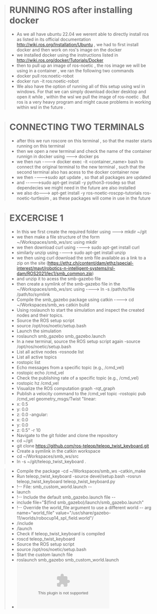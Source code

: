 ># RUNNING ROS after installing docker 
>
> - As we all have ubuntu 22.04 we werent able to directly install ros as listed in its official documentation http://wiki.ros.org/Installation/Ubuntu  , we had to first install docker and then work on ros's image on the docker 
> - we installed docker using the instructions listed in http://wiki.ros.org/docker/Tutorials/Docker
> - then to pull up an image of ros-noetic , the ros image we will be using in a container , we ran the following two commands 
> - docker pull ros:noetic-robot
> - docker run -it ros:noetic-robot
> - We also have the option of running all of this setup using wsl in windows. For that we can simply download docker desktop and open it while , within the wsl we pull the image of ros-noetic . But ros is a very heavy program and might cause problems in working within wsl in the future . 

># CONNECTING TWO TERMINALS 
> - after this we run roscore on this terminal , so that the master starts running on this terminal 
> - then we open a new terminal and check the name of the container runnign in docker using ---> docker ps 
> - we then run ----> docker exec -it <container_name> bash to connect the original terminal to the new terminal , such that the second terminal also has acess to the docker container now 
> - we then ---->sudo apt update , so that all packages are updated 
> - and ----->sudo apt-get install -y python3-rosdep so that dependecies we might need in the future are also installed 
> - we also do---> apt-get install -y ros-noetic-roscpp-tutorials ros-noetic-turtlesim , as these packages will come in use in the future

># EXCERCISE 1 
> - In this we first create the required folder using ---> mkdir ~/git
> - we then make a file structure of the form ~/Workspaces/smb_ws/src using mkdir
> - we then download curl using ----> sudo apt-get install curl
> - similarly unzip using ----> sudo apt-get install unzip
> - we then using curl download the smb file available as a link to a zip on the site (https://ethz.ch/content/dam/ethz/special-interest/mavt/robotics-n-intelligent-systems/rsl-dam/ROS2021/lec1/smb_common.zip)
> - and unzip it to acess the smb-gazebo file 
> - then create a symlink of the smb-gazebo file in the ~/Workspaces/smb_ws/src using ---->  ln -s /path/to/file /path/to/symlink
> - Compile the smb_gazebo package using catkin ----> 
cd ~/Workspaces/smb_ws
catkin build
> - Using roslaunch to start the simulation and inspect the created nodes and their topics.
> - Source the ROS setup script
> - source /opt/ros/noetic/setup.bash
> -  Launch the simulation
> - roslaunch smb_gazebo smb_gazebo.launch
> - In a new terminal, source the ROS setup script again
> -source /opt/ros/noetic/setup.bash
> -    List all active nodes 
> -rosnode list
> -   List all active topics
> - rostopic list
> -    Echo messages from a specific topic (e.g., /cmd_vel)
> - rostopic echo /cmd_vel
> -    Check the publishing rate of a specific topic (e.g., /cmd_vel)
> - rostopic hz /cmd_vel
> -    Visualize the ROS computation graph
> -rqt_graph
> - Publish a velocity command to the /cmd_vel topic
> -rostopic pub /cmd_vel geometry_msgs/Twist "linear:
> - x: 0.5
> -  y: 0.0
> -  z: 0.0
> -angular:
> -  x: 0.0
> -  y: 0.0
> -  z: 0.5" -r 10
> -  Navigate to the git folder and clone the repository
> - cd ~/git
> - git clone https://github.com/ros-teleop/teleop_twist_keyboard.git
> -  Create a symlink in the catkin workspace
> - cd ~/Workspaces/smb_ws/src
> - ln -s ~/git/teleop_twist_keyboard .

> -   Compile the package
> -cd ~/Workspaces/smb_ws
> -catkin_make
> -   Run teleop_twist_keyboard
> -source devel/setup.bash
> -rosrun teleop_twist_keyboard teleop_twist_keyboard.py
> - !-- File: smb_custom_world.launch --
> - launch
> -  !-- Include the default smb_gazebo.launch file --
> -  include file="$(find smb_gazebo)/launch/smb_gazebo.launch"
> - !-- Override the world_file argument to use a different world --
>   arg name="world_file" value="/usr/share/gazebo-11/worlds/robocup14_spl_field.world"/
> -  /include
> - /launch
> - Check if teleop_twist_keyboard is compiled
> - roscd teleop_twist_keyboard
> - Source the ROS setup script
> - source /opt/ros/noetic/setup.bash
> -    Start the custom launch file
> - roslaunch smb_gazebo smb_custom_world.launch
> - ![photo of the two terminals](https://ethz.ch/content/dam/ethz/special-interest/mavt/robotics-n-intelligent-systems/rsl-dam/ROS2021/lec1/smb_common.zip)




